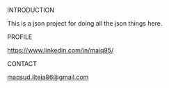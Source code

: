INTRODUCTION

This is a json project for doing all the json things here.

PROFILE

https://www.linkedin.com/in/maiq95/

CONTACT

maqsud.ilteja86@gmail.com